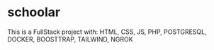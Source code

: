 # schoolar
This is a FullStack project with: HTML, CSS, JS, PHP, POSTGRESQL, DOCKER, BOOSTTRAP, TAILWIND, NGROK
